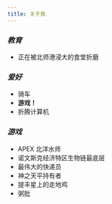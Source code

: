 ```yaml
---
title: 关于我
---
```


### *教育*

- 正在被北师港浸大的食堂折磨

### *爱好*

- 骑车
- **游戏！**
- 折腾计算机

### *游戏*

- APEX 北洋水师
- 诺文斯克经济特区生物链最底层
- 最伟大的快递员
- 神之天平持有者
- 提丰星上的走地鸡
- 粥批